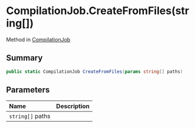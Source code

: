 # CompilationJob.CreateFromFiles(string[])

Method in [CompilationJob](/api/csharp/yarn.compiler.compilationjob.md)

## Summary



```csharp
public static CompilationJob CreateFromFiles(params string[] paths)
```

## Parameters

|Name|Description|
|:---|:---|
|`string[]` paths||

